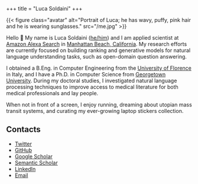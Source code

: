 +++
title = "Luca Soldaini"
+++

{{< figure class="avatar" alt="Portrait of Luca; he has wavy, puffy, pink hair and he is wearing sunglasses." src="/me.jpg" >}}

Hello 👋 My name is Luca Soldaini ([he/him](/facts)) and I am applied scientist at [Amazon Alexa Search][1] in [Manhattan Beach, California][2].
My research efforts are currently focused on building ranking and generative models for natural language understanding tasks, such as open-domain question answering.

I obtained a B.Eng. in Computer Engineering from the [University of Florence][3] in Italy, and I have a Ph.D. in Computer Science from [Georgetown University][4].
During my doctoral studies, I investigated natural language processing techniques to improve access to medical literature for both medical professionals and lay people.

When not in front of a screen, I enjoy running, dreaming about utopian mass transit systems, and curating my ever-growing laptop stickers collection.


## Contacts

- [Twitter](https://twitter.com/soldni)
- [GitHub](https://github.com/soldni)
- [Google Scholar](https://scholar.google.com/citations?user=3KPvwcgAAAAJ&hl=en)
- [Semantic Scholar](https://www.semanticscholar.org/author/Luca-Soldaini/3328733)
- [LinkedIn](https://www.linkedin.com/in/soldni)
- [Email](mailto:luca@soldaini.net)


[1]: https://www.amazon.science/author/luca-soldaini
[2]: https://www.google.com/maps/place/Manhattan+Beach,+CA+90266/
[3]: https://www.ing-inl.unifi.it
[4]: https://cs.georgetown.edu/
